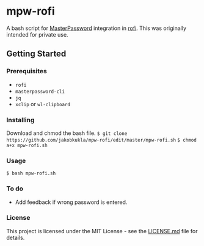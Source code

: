 # mpw-rofi
A bash script for [MasterPassword](https://gitlab.com/MasterPassword/MasterPassword) integration in [rofi](https://github.com/davatorium/rofi). This was originally intended for private use.
## Getting Started
### Prerequisites
- `rofi`
- `masterpassword-cli`
- `jq`
- `xclip` or `wl-clipboard`
### Installing
Download and chmod the bash file.
`$ git clone https://github.com/jakobkukla/mpw-rofi/edit/master/mpw-rofi.sh`
`$ chmod a+x mpw-rofi.sh`
### Usage
`$ bash mpw-rofi.sh`
### To do
- Add feedback if wrong password is entered.
### License
This project is licensed under the MIT License - see the [LICENSE.md](LICENSE.md) file for details.
